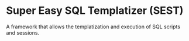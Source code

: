 # Super Easy SQL Templatizer (SEST)
A framework that allows the templatization and execution of SQL scripts and sessions.
